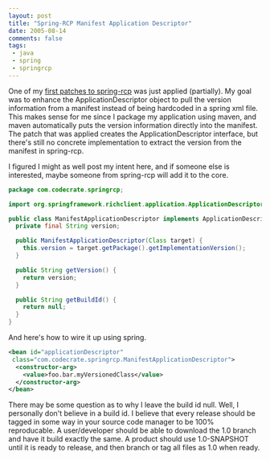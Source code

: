 ```yaml
---
layout: post
title: "Spring-RCP Manifest Application Descriptor"
date: 2005-08-14
comments: false
tags:
 - java
 - spring
 - springrcp
---
```


One of my [first patches to spring-rcp](http://opensource.atlassian.com/projects/spring/browse/RCP-113) was just applied (partially). My goal was to enhance the ApplicationDescriptor object to pull the version information from a manifest instead of being hardcoded in a spring xml file. This makes sense for me since I package my application using maven, and maven automatically puts the version information directly into the manifest. The patch that was applied creates the ApplicationDescriptor interface, but there's still no concrete implementation to extract the version from the manifest in spring-rcp.



I figured I might as well post my intent here, and if someone else is interested, maybe someone from spring-rcp will add it to the core.



```java
package com.codecrate.springrcp;

import org.springframework.richclient.application.ApplicationDescriptor;

public class ManifestApplicationDescriptor implements ApplicationDescriptor {
  private final String version;

  public ManifestApplicationDescriptor(Class target) {
    this.version = target.getPackage().getImplementationVersion();
  }

  public String getVersion() {
    return version;
  }

  public String getBuildId() {
    return null;
  }
}

```



And here's how to wire it up using spring.


```xml
<bean id="applicationDescriptor"
 class="com.codecrate.springrcp.ManifestApplicationDescriptor">
  <constructor-arg>
    <value>foo.bar.myVersionedClass</value>
  </constructor-arg>
</bean>
```


There may be some question as to why I leave the build id null. Well, I personally don't believe in a build id. I believe that every release should be tagged in some way in your source code manager to be 100% reproducable. A user/developer should be able to download the 1.0 branch and have it build exactly the same. A product should use 1.0-SNAPSHOT until it is ready to release, and then branch or tag all files as 1.0 when ready.

